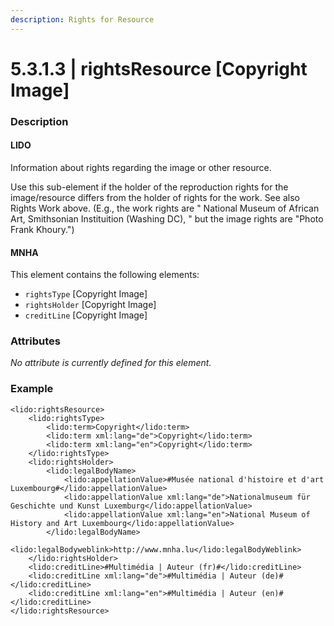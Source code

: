 ```yaml
---
description: Rights for Resource
---
```


# 5.3.1.3 \| rightsResource \[Copyright Image\]

### Description

#### LIDO

Information about rights regarding the image or other resource.

Use this sub-element if the holder of the reproduction rights for the image/resource differs from the holder of rights for the work. See also Rights Work above. \(E.g., the work rights are " National Museum of African Art, Smithsonian Instituition \(Washing DC\), " but the image rights are "Photo Frank Khoury."\)

#### MNHA

This element contains the following elements:

* `rightsType` \[Copyright Image\]
* `rightsHolder` \[Copyright Image\]
* `creditLine` \[Copyright Image\]

### Attributes

_No attribute is currently defined for this element._

### Example

```markup
<lido:rightsResource>
    <lido:rightsType>
        <lido:term>Copyright</lido:term>
        <lido:term xml:lang="de">Copyright</lido:term>
        <lido:term xml:lang="en">Copyright</lido:term>
    </lido:rightsType>
    <lido:rightsHolder>   
        <lido:legalBodyName>
            <lido:appellationValue>#Musée national d'histoire et d'art Luxembourg#</lido:appellationValue>
            <lido:appellationValue xml:lang="de">Nationalmuseum für Geschichte und Kunst Luxemburg</lido:appellationValue>
            <lido:appellationValue xml:lang="en">National Museum of History and Art Luxembourg</lido:appellationValue>
        </lido:legalBodyName>
        <lido:legalBodyweblink>http://www.mnha.lu</lido:legalBodyWeblink>
    </lido:rightsHolder>
    <lido:creditLine>#Multimédia | Auteur (fr)#</lido:creditLine>
    <lido:creditLine xml:lang="de">#Multimédia | Auteur (de)#</lido:creditLine>
    <lido:creditLine xml:lang="en">#Multimédia | Auteur (en)#</lido:creditLine>
</lido:rightsResource>
```

